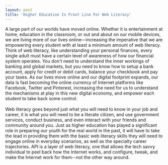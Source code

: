 ```yaml
---
layout: post
title: 'Higher Education Is Front Line For Web Literacy'
---
```

<p><span>A large part of our worlds have moved online. Whether it is entertainment at home, education in the classroom, or out and about on our mobile devices, we are living more of our lives online&mdash;increasing the imperative that we are empowering every student with at least a minimum amount of web literacy. Think of web literacy, like understanding your personal finances, every single adult must have a certain level of awareness of how our financial system operates. You don't need to understand the inner workings of banking and global markets, but you need to know how to setup a bank account, apply for credit or debit cards, balance your checkbook and pay your taxes. As our lives move online and our digital footprint expands, our data is fast becoming the online currency of Internet platforms like Facebook, Twitter and Pinterest, increasing the need for us to understand the mechanisms at play in this new digital economy, and empower each student to take back some control.</span><br /> <br /> <span>Web literacy goes beyond just what you will need to know in your job and career, it is what you will need to be a literate citizen, and use government services, conduct business, and even interact with your friends and community around you. Just as higher education has played a significant role in preparing our youth for the real world in the past, it will have to take the lead in providing them with the basic web literacy skills they will need to engage online in everyday scenarios, as well as the specialty career trajectories. API is a layer of web literacy, one that allows the tech savvy individual to peel back how the Internet works, and configure, tweak, and make the Internet work for them--not the other way around.</span></p>